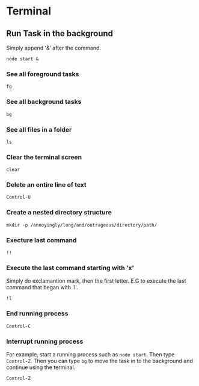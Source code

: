 # Terminal

## Run Task in the background

Simply append '&' after the command.

```
node start &
```

### See all foreground tasks

```
fg
```

### See all background tasks

```
bg
```

### See all files in a folder

```
ls
```

### Clear the terminal screen

```
clear
```

### Delete an entire line of text

```
Control-U 
```

### Create a nested directory structure

```
mkdir -p /annoyingly/long/and/outrageous/directory/path/
```

### Execture last command

```
!!
```

### Execute the last command starting with 'x'
Simply do exclamantion mark, then the first letter. E.G to execute the last command that began with 'l'.

```
!l
```

### End running process

```
Control-C
```

### Interrupt running process
For example, start a running process such as ```node start```. Then type ```Control-Z```. Then you can type ```bg``` to move the task in to the background and continue using the terminal.

```
Control-Z
```